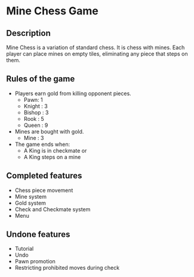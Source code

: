 # Mine Chess Game
## Description
Mine Chess is a variation of standard chess. It is chess with mines. Each player can place mines on empty tiles, eliminating any piece that steps on them.

## Rules of the game
- Players earn gold from killing opponent pieces.
	- Pawn: 1
	- Knight : 3
	- Bishop : 3
	- Rook : 5
	- Queen : 9
- Mines are bought with gold.
	- Mine : 3
- The game ends when:
	- A King is in checkmate or
	- A King steps on a mine

## Completed features
- Chess piece movement
- Mine system
- Gold system
- Check and Checkmate system
- Menu

## Undone features
- Tutorial
- Undo
- Pawn promotion
- Restricting prohibited moves during check
